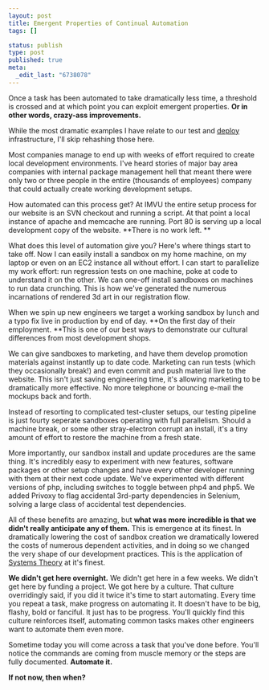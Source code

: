```yaml
--- 
layout: post
title: Emergent Properties of Continual Automation
tags: []

status: publish
type: post
published: true
meta: 
  _edit_last: "6738078"
---
```

Once a task has been automated to take dramatically less time, a threshold is crossed and  at which point you can exploit emergent properties. **Or in other words, crazy-ass improvements.**

While the most dramatic examples I have relate to our test and <a href="http://timothyfitz.wordpress.com/2009/02/10/continuous-deployment-at-imvu-doing-the-impossible-fifty-times-a-day/">deploy</a> infrastructure, I'll skip rehashing those here.

Most companies manage to end up with weeks of effort required to create local development environments. I've heard stories of major bay area companies with internal package management hell that meant there were only two or three people in the entire (thousands of employees) company that could actually create working development setups.

How automated can this process get? At IMVU the entire setup process for our website is an SVN checkout and running a script. At that point a local instance of apache and memcache are running. Port 80 is serving up a local development copy of the website. **There is no work left. **

What does this level of automation give you? Here's where things start to take off. Now I can easily install a sandbox on my home machine, on my laptop or even on an EC2 instance all without effort. I can start to parallelize my work effort: run regression tests on one machine, poke at code to understand it on the other. We can one-off install sandboxes on machines to run data crunching. This is how we've generated the numerous incarnations of rendered 3d art in our registration flow. 

When we spin up new engineers we target a working sandbox by lunch and a typo fix live in production by end of day. **On the first day of their employment. **This is one of our best ways to demonstrate our cultural differences from most development shops.

We can give sandboxes to marketing, and have them develop promotion materials against instantly up to date code. Marketing can run tests (which they occasionally break!) and even commit and push material live to the website. This isn't just saving engineering time, it's allowing marketing to be dramatically more effective. No more telephone or bouncing e-mail the mockups back and forth.

Instead of resorting to complicated test-cluster setups, our testing pipeline is just fourty seperate sandboxes operating with full parallelism. Should a machine break, or some other stray-electron corrupt an install, it's a tiny amount of effort to restore the machine from a fresh state.

More importantly, our sandbox install and update procedures are the same thing. It's incredibly easy to experiment with new features, software packages or other setup changes and have every other developer running with them at their next code update. We've experimented with different versions of php, including switches to toggle between php4 and php5. We added Privoxy to flag accidental 3rd-party dependencies in Selenium, solving a large class of accidental test dependencies.

All of these benefits are amazing, but **what was more incredible is that we didn't really anticipate any of them.** This is emergence at its finest. In dramatically lowering the cost of sandbox creation we dramatically lowered the costs of numerous dependent activities, and in doing so we changed the very shape of our development practices. This is the application of <a href="http://groksystems.com/">Systems Theory</a> at it's finest.

**We didn't get here overnight.** We didn't get here in a few weeks. We didn't get here by funding a project. We got here by a culture. That culture overridingly said, if you did it twice it's time to start automating. Every time you repeat a task, make progress on automating it. It doesn't have to be big, flashy, bold or fanciful. It just has to be progress. You'll quickly find this culture reinforces itself, automating common tasks makes other engineers want to automate them even more.

Sometime today you will come across a task that you've done before. You'll notice the commands are coming from muscle memory or the steps are fully documented. **Automate it.**

**If not now, then when?**
